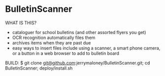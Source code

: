 BulletinScanner
============
WHAT IS THIS?
* cataloguer for school bulletins (and other assorted flyers you get)
 * OCR recognition automatically files them
 * archives items when they are past due
 * easy ways to insert files include using a scanner, a smart phone camera, or a button in a web browser to add to bulletin board


BUILD:
$ git clone git@github.com:jerrymaloney/BulletinScanner.git; cd BulletinScanner; deploy/install.sh
